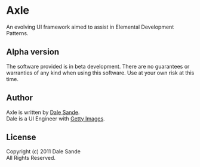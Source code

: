 # Axle
An evolving UI framework aimed to assist in Elemental Development Patterns.

## Alpha version
The software provided is in beta development.  There are no guarantees or warranties of any kind when using this software.  Use at your own risk at this time.

## Author
Axle is written by [Dale Sande][dale_sande].<br>
Dale is a UI Engineer with [Getty Images][gettyimages.com].

## License
Copyright (c) 2011 Dale Sande<br>
All Rights Reserved.

[dale_sande]: http://blog.mbreo.com
[gettyimages.com]: http://www.gettyimages.com